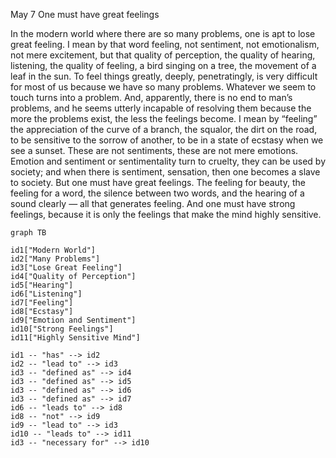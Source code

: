 May 7
One must have great feelings

In the modern world where there are so many problems, one is apt to lose great feeling. I mean by that word feeling, not sentiment, not emotionalism, not mere excitement, but that quality of perception, the quality of hearing, listening, the quality of feeling, a bird singing on a tree, the movement of a leaf in the sun. To feel things greatly, deeply, penetratingly, is very difficult for most of us because we have so many problems. Whatever we seem to touch turns into a problem. And, apparently, there is no end to man’s problems, and he seems utterly incapable of resolving them because the more the problems exist, the less the feelings become.
I mean by “feeling” the appreciation of the curve of a branch, the squalor, the dirt on the road, to be sensitive to the sorrow of another, to be in a state of ecstasy when we see a sunset. These are not sentiments, these are not mere emotions. Emotion and sentiment or sentimentality turn to cruelty, they can be used by society; and when there is sentiment, sensation, then one becomes a slave to society. But one must have great feelings. The feeling for beauty, the feeling for a word, the silence between two words, and the hearing of a sound clearly — all that generates feeling. And one must have strong feelings, because it is only the feelings that make the mind highly sensitive.

```mermaid
graph TB

id1["Modern World"]
id2["Many Problems"]
id3["Lose Great Feeling"]
id4["Quality of Perception"]
id5["Hearing"]
id6["Listening"]
id7["Feeling"]
id8["Ecstasy"]
id9["Emotion and Sentiment"]
id10["Strong Feelings"]
id11["Highly Sensitive Mind"]

id1 -- "has" --> id2
id2 -- "lead to" --> id3
id3 -- "defined as" --> id4
id3 -- "defined as" --> id5
id3 -- "defined as" --> id6
id3 -- "defined as" --> id7
id6 -- "leads to" --> id8
id8 -- "not" --> id9
id9 -- "lead to" --> id3
id10 -- "leads to" --> id11
id3 -- "necessary for" --> id10
```